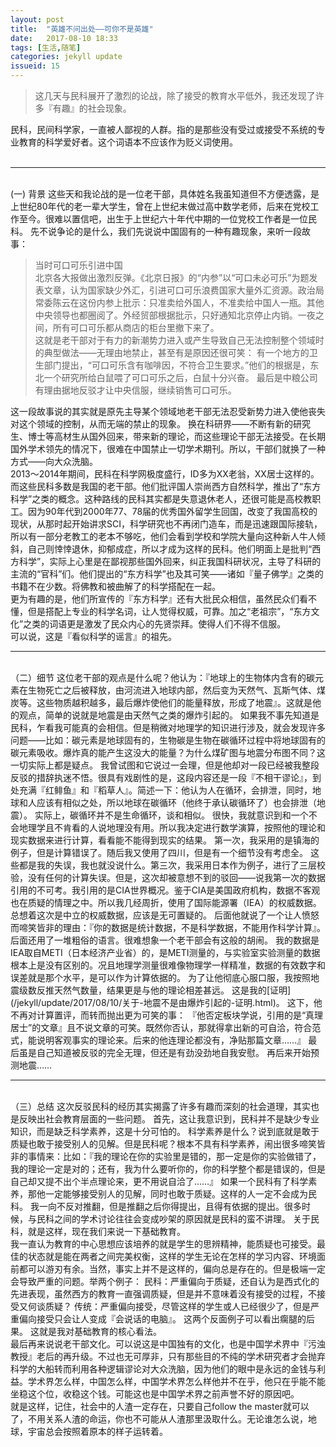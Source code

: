 ```yaml
---
layout: post
title:  "英雄不问出处——可你不是英雄"
date:   2017-08-10 18:33
tags: [生活,随笔]
categories: jekyll update
issueid: 15
---
```

> 这几天与民科展开了激烈的论战，除了接受的教育水平低外，我还发现了许多『有趣』的社会现象。

民科，民间科学家，一直被人鄙视的人群。指的是那些没有受过或接受不系统的专业教育的科学爱好者。这个词语本不应该作为贬义词使用。  
<br>
<hr>
<br>
(一) 背景  
这些天和我论战的是一位老干部，具体姓名我虽知道但不方便透露，是上世纪80年代的老一辈大学生，曾在上世纪末做过高中数学老师，后来在党校工作至今。很难以置信吧，出生于上世纪六十年代中期的一位党校工作者是一位民科。  
先不说争论的是什么，我们先说说中国固有的一种有趣现象，来听一段故事：

>当时可口可乐引进中国  
北京各大报做出激烈反弹。《北京日报》的“内参”以“可口未必可乐”为题发表文章，认为国家缺少外汇，引进可口可乐浪费国家大量外汇资源。政治局常委陈云在这份内参上批示：只准卖给外国人，不准卖给中国人一瓶。其他中央领导也都圈阅了。外经贸部根据批示，只好通知北京停止内销。一夜之间，所有可口可乐都从商店的柜台里撤下来了。  
这就是老干部对于有力的新潮势力进入或产生导致自己无法控制整个领域时的典型做法——无理由地禁止，甚至有是原因还很可笑：
有一个地方的卫生部门提出，“可口可乐含有咖啡因，不符合卫生要求。”他们的根据是，东北一个研究所给白鼠喂了可口可乐之后，白鼠十分兴奋。
最后是中粮公司有理由据地反驳才让中央信服，继续销售可口可乐。

这一段故事说的其实就是原先主导某个领域地老干部无法忍受新势力进入使他丧失对这个领域的控制，从而无端的禁止的现象。
换在科研界——不断有新的研究生、博士等高材生从国外回来，带来新的理论，而这些理论干部无法接受。在长期国外学术领先的情况下，很难在中国禁止一切学术期刊。所以，干部们就换了一种方式——向大众洗脑。  
2013～2014年期间，民科在科学网极度盛行，ID多为XX老翁，XX居士这样的。而这些民科多数是我国的老干部。他们批评国人崇尚西方自然科学，推出了“东方科学”之类的概念。这种路线的民科其实都是失意退休老人，还很可能是高校教职工。因为90年代到2000年77、78届的优秀国外留学生回国，改变了我国高校的现状，从那时起开始讲求SCI，科学研究也不再闭门造车，而是迅速跟国际接轨，所以有一部分老教工的老本不够吃，他们会看到学校和学院大量向这种新人牛人倾斜，自己则悻悻退休，抑郁成症，所以才成为这样的民科。他们明面上是批判“西方科学”，实际上心里是在鄙视那些国外回来，纠正我国科研状况，主导了科研的主流的“官科”们。他们提出的“东方科学”也及其可笑——诸如『量子佛学』之类的书籍不在少数。将佛教和被曲解了的科学搭配在一起。  
更为有趣的是，他们所宣传的『东方科学』还有大批民众相信，虽然民众们看不懂，但是搭配上专业的科学名词，让人觉得权威，可靠。加之“老祖宗”，“东方文化”之类的词语更是激发了民众内心的先贤崇拜。使得人们不得不信服。  
可以说，这是『看似科学的谣言』的祖先。
<br>
<hr>
<br>
（二）细节  
这位老干部的观点是什么呢？他认为：『地球上的生物体内含有的碳元素在生物死亡之后被释放，由河流进入地球内部，然后变为天然气、瓦斯气体、煤炭等。这些物质越积越多，最后爆炸使他们的能量释放，形成了地震』。这就是他的观点，简单的说就是地震是由天然气之类的爆炸引起的。  
如果我不事先知道是民科，乍看我可能真的会相信。但是稍微对地理学的知识进行涉及，就会发现许多问题——比如：碳元素是地球固有的，生物碳是生物在碳循环过程中将地球固有的碳元素吸收。爆炸真的能产生这没大的能量？为什么煤矿图与地震分布图不同？这一切实际上都是疑点。  
我曾试图和它说过一会理，但是他却对一段已经被我整段反驳的措辞执迷不悟。很具有戏剧性的是，这段内容还是一段『不相干谬论』，到处充满『红鲱鱼』和『稻草人』。简述一下：他认为人在循环，会排泄，同时，地球和人应该有相似之处，所以地球在碳循环（他终于承认碳循环了）也会排泄（地震）。  
实际上，碳循环并不是生命循环，谈和相似。  
很快，我就意识到和一个不会地理学且不肯看的人说地理没有用。所以我决定进行数学演算，按照他的理论和现实数据来进行计算，看看能不能得到现实的结果。  
第一次，我采用的是镇海的例子，但是计算错误了。随后我又使用了四川，但是有一个细节没有考虑全。  
这些都是我的失误，我也就没说什么。第三次，我采用日本作为例子，进行了三层校验，没有任何的计算失误。但是，这次却被意想不到的驳回——说我第一次的数据引用的不可考。我引用的是CIA世界概况。鉴于CIA是美国政府机构，数据不客观也在质疑的情理之中。所以我几经周折，使用了国际能源署（IEA）的权威数据。总想着这次是中立的权威数据，应该是无可置疑的。  
后面他就说了一个让人愤怒而啼笑皆非的理由：『你的数据是统计数据，不是科学数据，不能用作科学计算』。后面还用了一堆粗俗的语言。很难想象一个老干部会有这般的胡闹。  
我的数据是IEA取自METI（日本经济产业省）的，是METI测量的，与实验室实验测量的数据根本上是没有区别的。况且地理学测量很难像物理学一样精准，数据的有效数字和误差就是那个水平，是可以作为计算依据的。  
为了让他彻底心服口服，我按照地震级数反推天然气数量，结果更是与他的理论相差甚远。  
这是我的[证明](/jekyll/update/2017/08/10/关于-地震不是由爆炸引起的-证明.html)。  
这下，他不再对计算置评，而转而抛出更为可笑的事：
『他否定板块学说，引用的是“真理居士”的文章』且不说文章的可笑。既然你否认，那就得拿出新的可自洽，符合范式，能说明客观事实的理论来。后来的他连理论都没有，净贴那篇文章……』  
最后虽是自己知道被反驳的完全无理，但还是有劲没劲地自我安慰。  
再后来开始预测地震……
<br>
<hr>
<br>
（三）总结  
这次反驳民科的经历其实揭露了许多有趣而深刻的社会道理，其实也是反映出社会教育层面的一些问题。  
首先，这让我意识到，民科并不是缺少专业知识，而是缺乏科学素养，这是十分可怕的。  
科学素养是什么？说到底就是敢于质疑也敢于接受别人的见解。但是民科呢？根本不具有科学素养，闹出很多啼笑皆非的事情来：比如：『我的理论在你的实验里是错的，那一定是你的实验做错了，我的理论一定是对的；还有，我为什么要听你的，你的科学整个都是错误的，但是自己却又提不出个半点理论来，更不用说自洽了……』  
如果一个民科有了科学素养，那他一定能够接受别人的见解，同时也敢于质疑。这样的人一定不会成为民科。  
我一向不反对推翻，但是推翻之后你得提出，且得有依据的提出。很多时候，与民科之间的学术讨论往往会变成吵架的原因就是民科的蛮不讲理。  
关于民科，就是这样，现在我们来说一下基础教育。  
<br>
我一直认为教育的中心思想应该培养的就是学生的思辨精神，能质疑也可接受。最佳的状态就是能在两者之间完美权衡，这样的学生无论在怎样的学习内容、环境面前都可以游刃有余。当然，事实上并不是这样的，偏向总是存在的。但是极端一定会导致严重的问题。举两个例子：  
民科：严重偏向于质疑，还自认为是西式化的先进表现，虽然西方的教育一直强调质疑，但是并不意味着没有接受的过程，不接受又何谈质疑？  
传统：严重偏向接受，尽管这样的学生或人已经很少了，但是严重偏向接受只会让人变成『会说话的电脑』。  
这两个反面例子可以看出瘸腿的后果。  
这就是我对基础教育的核心看法。  
<br>
最后再来说说老干部文化。可以说这是中国独有的文化，也是中国学术界中『污浊教授』老后的再升级。不过也无可厚非，只有那些目的不纯的学术研究者才会抛弃科学的大船转而利用各种逻辑谬论对大众洗脑，因为他们的眼中是永远的金钱与利益。学术界怎么样，中国怎么样，中国学术界怎么样他并不在乎，他只在乎能不能坐稳这个位，收稳这个钱。可能这也是中国学术界之前声誉不好的原因吧。  
<br>
就是这样，记住，社会中的人渣一定存在，只要自己follow the master就可以了，不用关系人渣的命运，你也不可能从人渣那里汲取什么。无论谁怎么说，地球，宇宙总会按照着原本的样子运转着。
